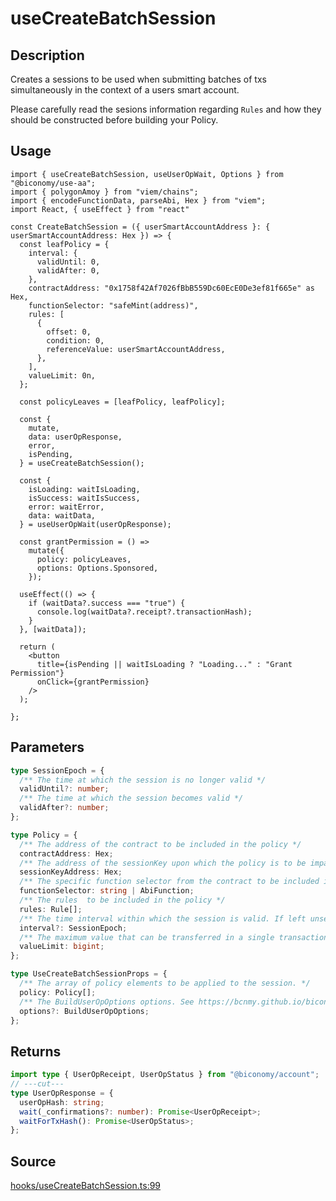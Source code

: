 # useCreateBatchSession

## Description

Creates a sessions to be used when submitting batches of txs simultaneously in the context of a users smart account.

Please carefully read the sesions information regarding `Rules` and how they should be constructed before building your Policy.

## Usage

```tsx twoslash
import { useCreateBatchSession, useUserOpWait, Options } from "@biconomy/use-aa";
import { polygonAmoy } from "viem/chains";
import { encodeFunctionData, parseAbi, Hex } from "viem";
import React, { useEffect } from "react"

const CreateBatchSession = ({ userSmartAccountAddress }: { userSmartAccountAddress: Hex }) => {
  const leafPolicy = {
    interval: {
      validUntil: 0,
      validAfter: 0,
    },
    contractAddress: "0x1758f42Af7026fBbB559Dc60EcE0De3ef81f665e" as Hex,
    functionSelector: "safeMint(address)",
    rules: [
      {
        offset: 0,
        condition: 0,
        referenceValue: userSmartAccountAddress,
      },
    ],
    valueLimit: 0n,
  };

  const policyLeaves = [leafPolicy, leafPolicy];

  const {
    mutate,
    data: userOpResponse,
    error,
    isPending,
  } = useCreateBatchSession();

  const {
    isLoading: waitIsLoading,
    isSuccess: waitIsSuccess,
    error: waitError,
    data: waitData,
  } = useUserOpWait(userOpResponse);

  const grantPermission = () =>
    mutate({
      policy: policyLeaves,
      options: Options.Sponsored,
    });

  useEffect(() => {
    if (waitData?.success === "true") {
      console.log(waitData?.receipt?.transactionHash);
    }
  }, [waitData]);

  return (
    <button
      title={isPending || waitIsLoading ? "Loading..." : "Grant Permission"}
      onClick={grantPermission}
    />
  );

};
```


## Parameters

```ts
type SessionEpoch = {
  /** The time at which the session is no longer valid */
  validUntil?: number;
  /** The time at which the session becomes valid */
  validAfter?: number;
};

type Policy = {
  /** The address of the contract to be included in the policy */
  contractAddress: Hex;
  /** The address of the sessionKey upon which the policy is to be imparted */
  sessionKeyAddress: Hex;
  /** The specific function selector from the contract to be included in the policy */
  functionSelector: string | AbiFunction;
  /** The rules  to be included in the policy */
  rules: Rule[];
  /** The time interval within which the session is valid. If left unset the session will remain invalid indefinitely */
  interval?: SessionEpoch;
  /** The maximum value that can be transferred in a single transaction */
  valueLimit: bigint;
};

type UseCreateBatchSessionProps = {
  /** The array of policy elements to be applied to the session. */
  policy: Policy[];
  /** The BuildUserOpOptions options. See https://bcnmy.github.io/biconomy-client-sdk/types/BuildUserOpOptions.html for further detail */
  options?: BuildUserOpOptions;
};
```

## Returns

```ts twoslash
import type { UserOpReceipt, UserOpStatus } from "@biconomy/account";
// ---cut---
type UserOpResponse = {
  userOpHash: string;
  wait(_confirmations?: number): Promise<UserOpReceipt>;
  waitForTxHash(): Promise<UserOpStatus>;
};
```


## Source

[hooks/useCreateBatchSession.ts:99](https://github.com/bcnmy/useAA/blob/main/src/hooks/useCreateBatchSession.ts#L99)
